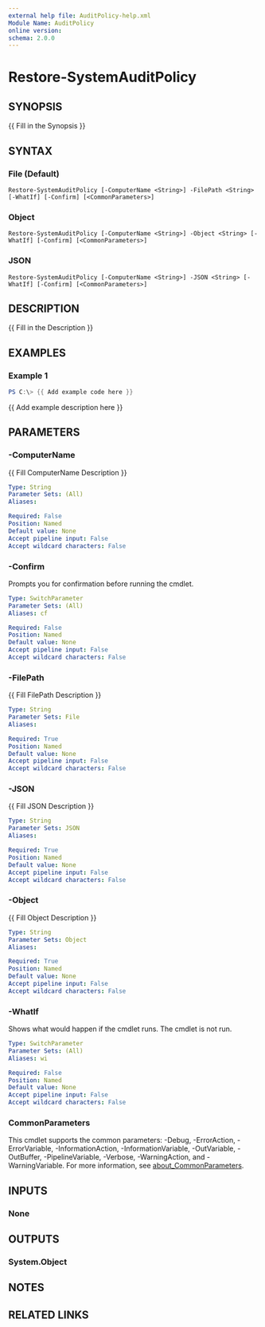 ```yaml
---
external help file: AuditPolicy-help.xml
Module Name: AuditPolicy
online version:
schema: 2.0.0
---
```


# Restore-SystemAuditPolicy

## SYNOPSIS
{{ Fill in the Synopsis }}

## SYNTAX

### File (Default)
```
Restore-SystemAuditPolicy [-ComputerName <String>] -FilePath <String> [-WhatIf] [-Confirm] [<CommonParameters>]
```

### Object
```
Restore-SystemAuditPolicy [-ComputerName <String>] -Object <String> [-WhatIf] [-Confirm] [<CommonParameters>]
```

### JSON
```
Restore-SystemAuditPolicy [-ComputerName <String>] -JSON <String> [-WhatIf] [-Confirm] [<CommonParameters>]
```

## DESCRIPTION
{{ Fill in the Description }}

## EXAMPLES

### Example 1
```powershell
PS C:\> {{ Add example code here }}
```

{{ Add example description here }}

## PARAMETERS

### -ComputerName
{{ Fill ComputerName Description }}

```yaml
Type: String
Parameter Sets: (All)
Aliases:

Required: False
Position: Named
Default value: None
Accept pipeline input: False
Accept wildcard characters: False
```

### -Confirm
Prompts you for confirmation before running the cmdlet.

```yaml
Type: SwitchParameter
Parameter Sets: (All)
Aliases: cf

Required: False
Position: Named
Default value: None
Accept pipeline input: False
Accept wildcard characters: False
```

### -FilePath
{{ Fill FilePath Description }}

```yaml
Type: String
Parameter Sets: File
Aliases:

Required: True
Position: Named
Default value: None
Accept pipeline input: False
Accept wildcard characters: False
```

### -JSON
{{ Fill JSON Description }}

```yaml
Type: String
Parameter Sets: JSON
Aliases:

Required: True
Position: Named
Default value: None
Accept pipeline input: False
Accept wildcard characters: False
```

### -Object
{{ Fill Object Description }}

```yaml
Type: String
Parameter Sets: Object
Aliases:

Required: True
Position: Named
Default value: None
Accept pipeline input: False
Accept wildcard characters: False
```

### -WhatIf
Shows what would happen if the cmdlet runs.
The cmdlet is not run.

```yaml
Type: SwitchParameter
Parameter Sets: (All)
Aliases: wi

Required: False
Position: Named
Default value: None
Accept pipeline input: False
Accept wildcard characters: False
```

### CommonParameters
This cmdlet supports the common parameters: -Debug, -ErrorAction, -ErrorVariable, -InformationAction, -InformationVariable, -OutVariable, -OutBuffer, -PipelineVariable, -Verbose, -WarningAction, and -WarningVariable. For more information, see [about_CommonParameters](http://go.microsoft.com/fwlink/?LinkID=113216).

## INPUTS

### None

## OUTPUTS

### System.Object
## NOTES

## RELATED LINKS
